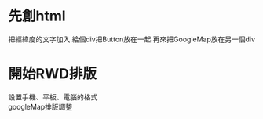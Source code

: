 <h1>先創html</h1>
把經緯度的文字加入
給個div把Button放在一起
再來把GoogleMap放在另一個div

<h1>開始RWD排版</h1>
設置手機、平板、電腦的格式<br/>
googleMap排版調整  

